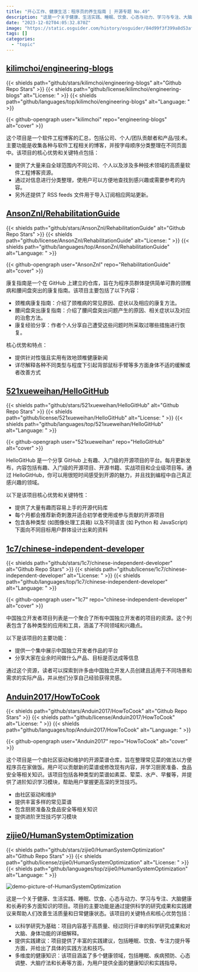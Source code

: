 ```yaml
---
title: "开心工作、健康生活：程序员的养生指南 | 开源专题 No.49"
description: "这是一个关于健康、生活实践、睡眠、饮食、心态与动力、学习与专注、大脑健康和长寿的多方面知识的项目。项目的主要功能是通过提供科学的研究成果和实践建议来帮助人们改善生活质量和日常健康状态。"
date: "2023-12-02T04:05:32.870Z"
image: "https://static.osguider.com/history/osguider/84d99f3f399a8d53af71d9ac8fceba39.png"
tags: []
categories:
  - "topic"
---
```


## [kilimchoi/engineering-blogs](https://github.com/kilimchoi/engineering-blogs)

{{< shields path="github/stars/kilimchoi/engineering-blogs" alt="Github Repo Stars" >}} {{< shields path="github/license/kilimchoi/engineering-blogs" alt="License: " >}} {{< shields path="github/languages/top/kilimchoi/engineering-blogs" alt="Language: " >}}

{{< github-opengraph user="kilimchoi" repo="engineering-blogs" alt="cover" >}}

这个项目是一个软件工程博客的汇总，包括公司、个人/团队贡献者和产品/技术。主要功能是收集各种与软件工程相关的博客，并按字母顺序分类整理在不同页面中。该项目的核心优势和关键特点包括：

- 提供了大量来自全球范围内不同公司、个人以及涉及多种技术领域的高质量软件工程博客资源。
- 通过对信息进行分类整理，使用户可以方便地查找到感兴趣或需要参考的内容。
- 另外还提供了 RSS feeds 文件用于导入订阅相应网站更新。

## [AnsonZnl/RehabilitationGuide](https://github.com/AnsonZnl/RehabilitationGuide)

{{< shields path="github/stars/AnsonZnl/RehabilitationGuide" alt="Github Repo Stars" >}} {{< shields path="github/license/AnsonZnl/RehabilitationGuide" alt="License: " >}} {{< shields path="github/languages/top/AnsonZnl/RehabilitationGuide" alt="Language: " >}}

{{< github-opengraph user="AnsonZnl" repo="RehabilitationGuide" alt="cover" >}}

康复指南是一个在 GitHub 上建立的仓库，旨在为程序员群体提供简单可靠的颈椎病和腰间盘突出的康复指南。该项目主要包括了以下内容：

- 颈椎病康复指南：介绍了颈椎病的常见原因、症状以及相应的康复方法。
- 腰间盘突出康复指南：介绍了腰间盘突出问题产生的原因、相关症状以及对应的治愈方法。
- 康复经验分享：作者个人分享自己遭受这些问题时所采取过哪些措施进行恢复。

核心优势和特点：

- 提供针对性强且实用有效地颈椎健康新闻
- 详尽解释各种不同类型与程度下引起背部鼠标手臂等多方面身体不适的缓解或者改善方式

## [521xueweihan/HelloGitHub](https://github.com/521xueweihan/HelloGitHub)

{{< shields path="github/stars/521xueweihan/HelloGitHub" alt="Github Repo Stars" >}} {{< shields path="github/license/521xueweihan/HelloGitHub" alt="License: " >}} {{< shields path="github/languages/top/521xueweihan/HelloGitHub" alt="Language: " >}}

{{< github-opengraph user="521xueweihan" repo="HelloGitHub" alt="cover" >}}

HelloGitHub 是一个分享 GitHub 上有趣、入门级的开源项目的平台。每月更新发布，内容包括有趣、入门级的开源项目、开源书籍、实战项目和企业级项目等。通过 HelloGitHub，你可以用很短时间感受到开源的魅力，并且找到编程中自己真正感兴趣的领域。

以下是该项目核心优势和关键特性：

- 提供了大量有趣而容易上手的开源代码库
- 每个月都会推荐新奇刺激并适合初学者使用或参与贡献的开源项目
- 包含各种类型 (如图像处理工具箱) 以及不同语言 (如 Python 和 JavaScript) 下面向不同目标用户群体设计出来的资料

## [1c7/chinese-independent-developer](https://github.com/1c7/chinese-independent-developer)

{{< shields path="github/stars/1c7/chinese-independent-developer" alt="Github Repo Stars" >}} {{< shields path="github/license/1c7/chinese-independent-developer" alt="License: " >}} {{< shields path="github/languages/top/1c7/chinese-independent-developer" alt="Language: " >}}

{{< github-opengraph user="1c7" repo="chinese-independent-developer" alt="cover" >}}

中国独立开发者项目列表是一个聚合了所有中国独立开发者的项目的资源。这个列表包含了各种类型的应用和工具，涵盖了不同领域和兴趣点。

以下是该项目的主要功能：

- 提供一个集中展示中国独立开发者作品的平台
- 分享大家在业余时间做什么产品、目标是否达成等信息

通过这个资源，读者可以探索到许多由中国独立开发人员创建且适用于不同场景和需求的实际产品，并从他们分享自己经验获得灵感。

## [Anduin2017/HowToCook](https://github.com/Anduin2017/HowToCook)

{{< shields path="github/stars/Anduin2017/HowToCook" alt="Github Repo Stars" >}} {{< shields path="github/license/Anduin2017/HowToCook" alt="License: " >}} {{< shields path="github/languages/top/Anduin2017/HowToCook" alt="Language: " >}}

{{< github-opengraph user="Anduin2017" repo="HowToCook" alt="cover" >}}

这个项目是一个由社区驱动和维护的开源菜谱仓库，旨在整理常见菜的做法以方便程序员在家做饭。用户可以贡献新的菜谱或修改现有内容，并学习厨房准备、食品安全等相关知识。该项目包括各种类型的菜谱如素菜、荤菜、水产、早餐等，并提供了进阶知识学习模块，帮助用户掌握更高深的烹饪技巧。

- 由社区驱动和维护
- 提供丰富多样的常见菜谱
- 包含厨房准备及食品安全等相关知识
- 提供进阶烹饪技巧学习模块

## [zijie0/HumanSystemOptimization](https://github.com/zijie0/HumanSystemOptimization)

{{< shields path="github/stars/zijie0/HumanSystemOptimization" alt="Github Repo Stars" >}} {{< shields path="github/license/zijie0/HumanSystemOptimization" alt="License: " >}} {{< shields path="github/languages/top/zijie0/HumanSystemOptimization" alt="Language: " >}}

![demo-picture-of-HumanSystemOptimization](https://static.osguider.com/history/osguider/0224e1b9debcaa30ba701294d89a74c7.png)

这是一个关于健康、生活实践、睡眠、饮食、心态与动力、学习与专注、大脑健康和长寿的多方面知识的项目。项目的主要功能是通过提供科学的研究成果和实践建议来帮助人们改善生活质量和日常健康状态。该项目的关键特点和核心优势包括：

- 以科学研究为基础：项目内容基于高质量、经过同行评审的科学研究成果和对大脑、身体功能的详细解释。
- 提供实践建议：项目提供了丰富的实践建议，包括睡眠、饮食、专注力提升等方面，并给出了具体的实践方法和技巧。
- 多维度的健康知识：该项目涵盖了多个健康领域，包括睡眠、疾病预防、心态调整、大脑疗法和长寿等方面，为用户提供全面的健康知识和实践指导。

